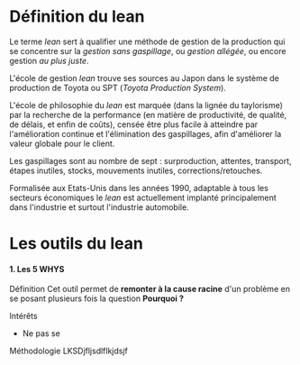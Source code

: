 # Définition du lean
Le terme *lean* sert à qualifier une méthode de gestion de la production qui se concentre sur la *gestion sans gaspillage*, ou *gestion allégée*, ou encore gestion *au plus juste*.

L'école de gestion *lean* trouve ses sources au Japon dans le système de production de Toyota ou SPT (*Toyota Production System*).

L'école de philosophie du *lean* est marquée (dans la lignée du taylorisme) par la recherche de la performance (en matière de productivité, de qualité, de délais, et enfin de coûts), censée être plus facile à atteindre par l'amélioration continue et l'élimination des gaspillages, afin d'améliorer la valeur globale pour le client.

Les gaspillages sont au nombre de sept : surproduction, attentes, transport, étapes inutiles, stocks, mouvements inutiles, corrections/retouches.

Formalisée aux Etats-Unis dans les années 1990, adaptable à tous les secteurs économiques le *lean* est actuellement implanté principalement dans l'industrie et surtout l'industrie automobile.

# Les outils du lean
#### 1. Les 5 WHYS
Définition
Cet outil permet de **remonter à la cause racine** d'un problème en se posant plusieurs fois la question **Pourquoi ?**

Intérêts
* Ne pas se 

Méthodologie
LKSDjfljsdlflkjdsjf
